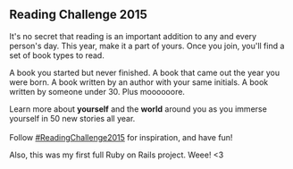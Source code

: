 Reading Challenge 2015
-------------------------

It's no secret that reading is an important addition to any and every person's day.
This year, make it a part of yours.
Once you join, you'll find a set of book types to read.

A book you started but never finished.
A book that came out the year you were born.
A book written by an author with your same initials.
A book written by someone under 30.
Plus moooooore.

Learn more about <strong>yourself</strong> and the <strong>world</strong> around you as you immerse yourself in 50 new stories all year.<br><br>
Follow <a href="https://twitter.com/hashtag/ReadingChallenge2015">#ReadingChallenge2015</a> for inspiration, and have fun!</div>

Also, this was my first full Ruby on Rails project. Weee! <3
